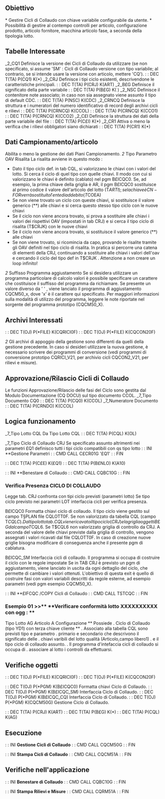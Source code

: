 ## Obiettivo
 \* Gestire Cicli di Collaudo con chiave variabile configurabile da utente.
 \* Possibilità di gestire al contempo controlli per articolo, configurazione prodotto, articolo fornitore, macchina articolo fase, a seconda della tipologia lotto.

## Tabelle Interessate
_2_CQ1
Definisce la versione dei Cicli di Collaudo da utilizzare (se non specificato, si assume 'SM' :  Cicli di Collaudo versione con tipo variabile; al contrario, se si intende usare la versione con articolo, mettere 'CQ').
 :  : DEC T(TA) P(CQ1) K(\*)
_2_CRJ
Definisce i tipi ciclo esistenti, descrivendone le caratteristiche principali.
 :  : DEC T(TA) P(CRJ) K(ART)
_2_B£G
Definisce il significato della parte variabile
 :  : DEC T(TA) P(B£G) K( )
_2_NSC
Definisce il contenitore note associato; in caso non sia assegnato viene assunto il tipo di default CDC.
 :  : DEC T(TA) P(NSC) K(CDC)
_2_CRNCQ
Definisce la struttura e i numeratori del numero identificativo di record degli archivi cicli e rilievi
 :  : DEC T(TA) P(CRNCQ) K(CCOL)
 :  : DEC T(TA) P(CRNCQ) K(CCO1)
 :  : DEC T(TA) P(CRNCQ) K(CCO2)
_2_C£I
Definisce la struttura dei dati della parte variabile del file
 :  : DEC T(TA) P(C£I) K(\*)
_2_CR1
Attiva o meno la verifica che i rilievi obbligatori siano dichiarati
 :  : DEC T(TA) P(CR1) K(\*)

## Dati Campionamento/articolo
Abilita o meno la gestione dei dati Piani Campionamento.
_2_ Tipo Parametro OAV Risalita 
La risalita avviene in questo modo : 

 - Dato il tipo ciclo def. in tab CQL, si valorizzano le chiavi con i valori del lotto. Si cerca il ciclo di quel tipo con quelle chiavi. Il modo con cui si valorizzano le chiavi è definito (cablato) nel pgm B£ICQC0. Se, ad esempio, la prima chiave della griglia è AR, il pgm B£ICQC0 sostituisce al primo codice il valore dell'articolo del lotto (T$ARTI); se la chiave è CN-FOR verrà sostituito l'ente di addebito (T$COEA)
 - Se non viene trovato un ciclo con queste chiavi, si sostituisce il valore generico (\*\*) alle chiavi e si cerca questo stesso tipo ciclo con le nuove chiavi
 - Se il ciclo non viene ancora trovato, si prova a sostituire alle chiavi i valori dei rispettivi OAV (impostati in tab CRJ) e si cerca il tipo ciclo di risalita (T$CRJK) con le nuove chiavi
 - Se il ciclo non viene ancora trovato, si sostituisce il valore generico (\*\*) alle chiavi
 - Se non viene trovato, si ricomincia da capo, provando le risalite tramite gli OAV definiti nel tipo ciclo di risalita.
In pratica si percorre una catena di elementi della CRJ, continuando a sostituire alle chiavi i valori dell'oav e cercando il ciclo del tipo def in T$CRJK .
Attenzione a non creare un loop infinito!

_2_ Suffisso Programma aggiustamento 
Se si desidera utilizzare un programma particolare di calcolo valori è possibile specificare un carattere che costituisce il suffisso del programma da richiamare.
Se presente un valore diverso da ' ' , viene lanciato il programma di aggiustamento CQCM50_x, dove 'x' è il carattere qui specificato.
Per maggiori informazioni sulla modalità di utilizzo del programma, leggere le note riportate nel sorgente del programma prototipo (CQCM50_X).

## Archivi Interessati
 :  : DEC T(OJ) P(\*FILE) K(CQRICI0F)
 :  : DEC T(OJ) P(\*FILE) K(CQCON20F)

_2_ Gli archivi di appoggio della gestione sono differenti da quelli della gestione precedente.
In caso si desideri utilizzare la nuova gestione, è necessario scrivere dei programmi di conversione (vedi programmi di conversione prototipo CQRICI_V21, per archivio cicli CQCON2_V21, per rilievi e misure).

## Approvazione/Rilascio Cicli di Collaudo
Le funzioni Approvazione/Rilascio delle fasi del Ciclo sono gestita dal Modulo Documentazione (CQ DOCU) sul tipo documento CCOL.
_7_Tipo Documento CQ0 
 :  : DEC T(TA) P(CQ0) K(CCOL)
_7_Numeratore Documento 
 :  : DEC T(TA) P(CRNDO) K(CCOL)

## Logica funzionamento
_7_Tipo Lotto CQL 
Da Tipo Lotto  CQL
 :  : DEC T(TA) P(CQL) K(OL)

_7_Tipo Ciclo di Collaudo CRJ
Se specificato assunto altrimenti nei parametri £Q1 definisco tutti i tipi ciclo compatibili con qs tipo lotto
 :  : INI **Gestione Parametri
 :  : CMD CALL C£CR01G '£Q1'
 :  : FIN

 :  : DEC T(TA) P(C£E) K(£Q1)
 :  : DEC T(TA) P(B£NLO) K(A10)

 :  : INI **Benestare di Collaudo
 :  : CMD CALL CQBC10G
 :  : FIN

### Verifica Presenza CICLO DI COLLAUDO
Legge tab. CRJ confronta con tipi ciclo previsti (parametri lotto)
Se tipo ciclo previsto nei parametri LOT interfaccia cicli per verifica presenza.

B£ICQC0 Formatta chiavi ciclo di collaudo.
Il tipo ciclo viene gestito sul campo T§PLAN file CQLOTT0F. Se non valorizzato da tabella CQL (campo T$CQLC).
Dal tipo lotto tab. CQL viene ricavato il tipo ciclo (CRJ) e la griglia oggetti B£G dal campo T$CQL6. Se T$CQL6 non valorizzato griglia di controllo da CRJ.
A seconda del valore delle chiavi previste dalla griglia di controllo, vengono assegnati i valori ricavati dal file CQLOTT0F.
In caso di creazione nuove griglie bisogna modificare di conseguenza anche il presente pgm di cablatura.

B£ICQC_SM Interfaccia cicli di collaudo.
Il programma si occupa di costruire il ciclo con le regole impostate
Se in TAB CRJ è previsto un pgm di aggiustamento, viene lanciato in uscita da ogni dettaglio del ciclo, che permette di cambiare i valori ottenuti.
L'obiettivo di questa exit è quello di costruire fasi con valori variabili descritti da regole esterne, ad esempio parametri (vedi pgm esempio CQCM50_X).

 :  : INI **£IFCQC /COPY  Cicli di Collaudo
 :  : CMD CALL TSTCQC
 :  : FIN

### Esempio 01      >>** **Verificare conformità lotto XXXXXXXXXX con ogg : **
Tipo Lotto      AG
Articolo        A
Configurazione  \*\*
Possiede  . Ciclo di Collaudo (tipo YD1) con terza chiave cliente \*\*
           . Associato alla tabella CQL sono previsti tipo e parametro
           . primario e secondario che descrivono il significato delle
           . chiavi varibili del lotto qualità (Articolo,campo libero1)
           . e il tipo ciclo di collaudo assunto.
           . Il programma d'intefaccia cicli di collaudo si occupa di
           . associare al lotto i controlli da effettuarsi.

## Verifiche oggetti
 :  : DEC T(OJ) P(\*FILE) K(CQRICI0F)
 :  : DEC T(OJ) P(\*FILE) K(CQCON20F)

 :  : DEC T(OJ) P(\*PGM) K(B£ICQC0) Formatta chiavi Ciclo di Collaudo.
 :  : DEC T(OJ) P(\*PGM) K(B£ICQC_SM) Interfaccia Ciclo di Collaudo.
 :  : DEC T(OJ) P(\*PGM) K(B£ICQC_CQ) Interfaccia Ciclo di Collaudo.
 :  : DEC T(OJ) P(\*PGM) K(CQCM50G) Gestione Ciclo di Collaudo.

 :  : DEC T(TA) P(CRJ) K(ART)
 :  : DEC T(TA) P(B£G) K(\*)
 :  : DEC T(TA) P(CQL) K(AG)

## Esecuzione
 :  : INI **Gestione Cicli di Collaudo**
 :  : CMD CALL CQCM50G
 :  : FIN

 :  : INI **Stampa Cicli di Collaudo**
 :  : CMD CALL CQCM51A
 :  : FIN

## Verifiche nell'applicazione
 :  : INI **Benestare di Collaudo**
 :  : CMD CALL CQBC10G
 :  : FIN

 :  : INI **Stampa Rilievi e Misure**
 :  : CMD CALL CQRM51A
 :  : FIN
